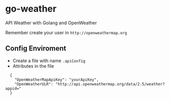 # go-weather
API Weather with Golang and OpenWeather

Remember create your user in `http://openweathermap.org`

## Config Enviroment
- Create a file with name `.apiConfig`
- Attributes in the file
```
  {
    "OpenWeatherMapApiKey": "yourApiKey",
    "OpenWeatherULR": "http://api.openweathermap.org/data/2.5/weather?appid="
  }
```
